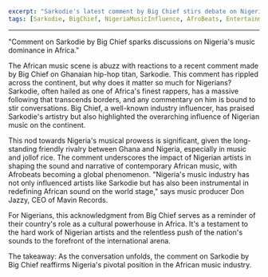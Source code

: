 ```yaml
excerpt: "Sarkodie's latest comment by Big Chief stirs debate on Nigeria's music influence in Africa."
tags: [Sarkodie, BigChief, NigeriaMusicInfluence, AfroBeats, EntertainmentNews]
```

---

"Comment on Sarkodie by Big Chief sparks discussions on Nigeria's music dominance in Africa."

The African music scene is abuzz with reactions to a recent comment made by Big Chief on Ghanaian hip-hop titan, Sarkodie. This comment has rippled across the continent, but why does it matter so much for Nigerians? Sarkodie, often hailed as one of Africa's finest rappers, has a massive following that transcends borders, and any commentary on him is bound to stir conversations. Big Chief, a well-known industry influencer, has praised Sarkodie's artistry but also highlighted the overarching influence of Nigerian music on the continent.

This nod towards Nigeria's musical prowess is significant, given the long-standing friendly rivalry between Ghana and Nigeria, especially in music and jollof rice. The comment underscores the impact of Nigerian artists in shaping the sound and narrative of contemporary African music, with Afrobeats becoming a global phenomenon. "Nigeria's music industry has not only influenced artists like Sarkodie but has also been instrumental in redefining African sound on the world stage," says music producer Don Jazzy, CEO of Mavin Records.

For Nigerians, this acknowledgment from Big Chief serves as a reminder of their country's role as a cultural powerhouse in Africa. It's a testament to the hard work of Nigerian artists and the relentless push of the nation's sounds to the forefront of the international arena.

The takeaway: As the conversation unfolds, the comment on Sarkodie by Big Chief reaffirms Nigeria's pivotal position in the African music industry.